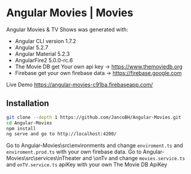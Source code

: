 # Angular Movies | Movies

Angular Movies & TV Shows was generated with:
- Angular CLI version 1.7.2
- Angular 5.2.7
- Angular Material 5.2.3
- AngularFire2 5.0.0-rc.6
- The Movie DB get Your own api key -> https://www.themoviedb.org
- Firebase get your own firebase data -> https://firebase.google.com

Live Demo https://angular-movies-c91ba.firebaseapp.com/

## Installation

```bash
git clone --depth 1 https://github.com/JancoBH/Angular-Movies.git
cd Angular-Movies
npm install
ng serve and go to http://localhost:4200/
```
Go to Angular-Movies\src\environments and change ```enviroment.ts``` and ```enviroment.prod.ts``` with your own firebase data.
Go to Angular-Movies\src\services\inTheater and \onTv and change ```movies.service.ts``` and ```onTV.service.ts``` apiKey with your own The Movie DB ApiKey
